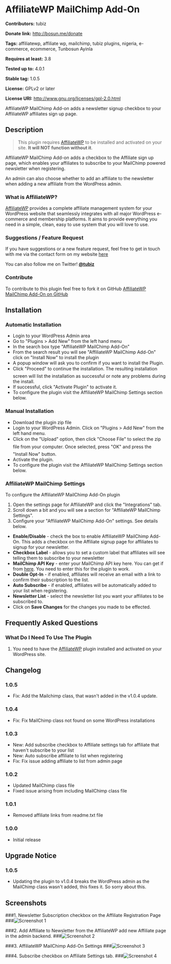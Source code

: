 # AffiliateWP MailChimp Add-On #
**Contributors:** tubiz

**Donate link:** http://bosun.me/donate

**Tags:** affiliatewp, affiliate wp, mailchimp, tubiz plugins, nigeria, e-commerce, ecommerce, Tunbosun Ayinla

**Requires at least:** 3.8

**Tested up to:** 4.0.1

**Stable tag:** 1.0.5

**License:** GPLv2 or later

**License URI:** http://www.gnu.org/licenses/gpl-2.0.html


AffiliateWP MailChimp Add-on adds a newsletter signup checkbox to your AffiliateWP affiliates sign up page.




## Description ##

> This plugin requires [AffiliateWP](http://affiliatewp.com/) to be installed and activated on your site. <strong>It will NOT function without it</strong>.

AffiliateWP MailChimp Add-on adds a checkbox to the Affiliate sign up page, which enables your affiliates to subscribe to your MailChimp powered newsletter when registering.

An admin can also choose whether to add an affiliate to the newsletter when adding a new affiliate from the WordPress admin.


### What is AffiliateWP? ###

[AffiliateWP](http://affiliatewp.com/) provides a complete affiliate management system for your WordPress website that seamlessly integrates with all major WordPress e-commerce and membership platforms. It aims to provide everything you need in a simple, clean, easy to use system that you will love to use.



### Suggestions / Feature Request ###

If you have suggestions or a new feature request, feel free to get in touch with me via the contact form on my website [here](http://bosun.me/get-in-touch/)

You can also follow me on Twitter! **[@tubiz](http://twitter.com/tubiz)**


### Contribute ###
To contribute to this plugin feel free to fork it on GitHub [AffiliateWP MailChimp Add-On on GitHub](https://github.com/tubiz/affiliatewp-mailchimp-add-on)




## Installation ##

### Automatic Installation ###
* 	Login to your WordPress Admin area
* 	Go to "Plugins > Add New" from the left hand menu
* 	In the search box type "AffiliateWP MailChimp Add-On"
*	From the search result you will see "AffiliateWP MailChimp Add-On" click on "Install Now" to install the plugin
*	A popup window will ask you to confirm if you want to install the Plugin.
* Click "Proceed" to continue the installation. The resulting installation screen will list the installation as successful or note any problems during the install.
* If successful, click "Activate Plugin" to activate it.
* To configure the plugin visit the AffiliateWP MailChimp Settings section below.

### Manual Installation ###
* 	Download the plugin zip file
* 	Login to your WordPress Admin. Click on "Plugins > Add New" from the left hand menu.
*  Click on the "Upload" option, then click "Choose File" to select the zip file from your computer. Once selected, press "OK" and press the "Install Now" button.
*  	Activate the plugin.
* 	To configure the plugin visit the AffiliateWP MailChimp Settings section below.


### AffiliateWP MailChimp Settings ###
To configure the AffiliateWP MailChimp Add-On plugin
1. 	Open the settings page for AffiliateWP and click the "Integrations" tab.
2. 	Scroll down a bit and you will see a section for "AffiliateWP MailChimp Settings".
2.	Configure your "AffiliateWP MailChimp Add-On" settings. See details below.


* __Enable/Disable__ - check the box to enable AffiliateWP MailChimp Add-On. This adds a checkbox on the Affiliate signup page for affiliates to signup for your newsletter.
* __Checkbox Label__ - allows you to set a custom label that affiliates will see telling them to subscribe to your newsletter
* __MailChimp API Key__ - enter your MailChimp API key here. You can get if from [here](https://us2.admin.mailchimp.com/account/api/https://us2.admin.mailchimp.com/account/api/). You need to enter this for the plugin to work.
* __Double Opt-In__  - if enabled, affiliates will receive an email with a link to confirm their subscription to the list.
* __Auto Subscribe__  - if enabled, affiliates will be automatically added to your list when registering.
* __Newsletter List__ - select the newsletter list you want your affiliates to be subscribed to.
* Click on __Save Changes__ for the changes you made to be effected.


## Frequently Asked Questions ##

### What Do I Need To Use The Plugin ###

1.	You need to have the [AffiliateWP](http://affiliatewp.com/) plugin installed and activated on your WordPress site.



## Changelog ##

### 1.0.5 ###
*	Fix: Add the Mailchimp class, that wasn't added in the v1.0.4 update.

### 1.0.4 ###
*	Fix: Fix MailChimp class not found on some WordPress installations

### 1.0.3 ###
*   New: Add subscribe checkbox to Affiliate settings tab for affiliate that haven't subscribe to your list
*	New: Auto subscribe affiliate to list when registering
*   Fix: Fix issue adding affiliate to list from admin page

### 1.0.2 ###
*	Updated MailChimp class file
*	Fixed issue arising from including MailChimp class file

### 1.0.1 ###
*	Removed affiliate links from readme.txt file

### 1.0.0 ###
*   Initial release



## Upgrade Notice ##

### 1.0.5 ###
* Updating the plugin to v1.0.4 breaks the WordPress admin as the MailChimp class wasn't added, this fixes it. So sorry about this.





## Screenshots ##


###1. Newsletter Subscription checkbox on the Affiliate Registration Page
###![Screenshot 1](https://dl.dropboxusercontent.com/u/28591673/affiliatewp-mailchimp-addon/screenshot-1.png)

###2. Add Affiliate to Newsletter from the AffiliateWP add new Affiliate page in the admin backend.
###![Screenshot 2](https://dl.dropboxusercontent.com/u/28591673/affiliatewp-mailchimp-addon/screenshot-2.png)

###3. AffiliateWP MailChimp Add-On Settings
###![Screenshot 3](https://dl.dropboxusercontent.com/u/28591673/affiliatewp-mailchimp-addon/screenshot-3.png)


###4. Subscribe checkbox on Affiliate Settings tab.
###![Screenshot 4](https://dl.dropboxusercontent.com/u/28591673/affiliatewp-mailchimp-addon/screenshot-4.png)
